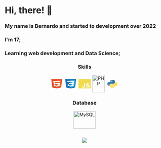 # Hi, there! 👋

### My name is Bernardo and started to development over 2022

### I'm 17;

### Learning web development and Data Science;

 
<div align='center' >
  <h3> Skills</h3>
  <img align="center" height="30" title='HTML5' width="40" src="https://raw.githubusercontent.com/devicons/devicon/master/icons/html5/html5-original.svg">
  <img align="center" height="30" title='CSS3' width="40" src="https://raw.githubusercontent.com/devicons/devicon/master/icons/css3/css3-original.svg">
  <img align="center" height="30" title='JavaScript' width="40" src="https://raw.githubusercontent.com/devicons/devicon/master/icons/javascript/javascript-plain.svg">
  <img align="center" title='PHP' height="55" width="40" src="https://cdn.jsdelivr.net/gh/devicons/devicon/icons/php/php-plain.svg">
  <img align="center" title='Python' height="30" width="40" src="https://github.com/devicons/devicon/blob/master/icons/python/python-original.svg">
</div>

<div align='center' >
  <h3> Database </h3>
  <img align="center" title='MySQL' height="55" width="70" src="https://cdn.jsdelivr.net/gh/devicons/devicon/icons/mysql/mysql-original-wordmark.svg">
</div>
  
  ##
  
  <div align="center"> 
  <a href = "mailto:fragacostabe@gmail.com"><img src="https://img.shields.io/badge/-Gmail-%23333?style=for-the-badge&logo=gmail&logoColor=white" target="_blank"></a>
 </div>

 ##
